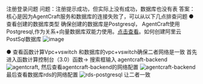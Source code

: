 注册登录问题
问题：注册提示成功，但实际上没有成功，数据库也没有表
答案： 核心是因为AgentCraft服务和数据库的连接失败了，可以从以下几点排查问题
● 查看创建的数据库类型
 确保创建的数据库是Postgresql， AgentCraft使用Postgresql,作为关系+向量数据库双能力使用。[点击查看](https://rdsbuy.console.aliyun.com/create/rds_serverless_public_cn/PostgreSQL)。如何创建阿里云PostSql数据库 ![image](https://img.alicdn.com/imgextra/i4/O1CN01tYUcLj1UdMujnLqPZ_!!6000000002540-0-tps-3466-1514.jpg)

● 查看函数计算Vpc+vswitch 和数据库的vpc+vswitch确保二者网络是一致
首先进入函数计算控制台（3.0）函数-> 搜索框输入 agentcraft-backend
![agentcraft](https://img.alicdn.com/imgextra/i4/O1CN01CL7QIM1NZ3sh4EuFN_!!6000000001583-0-tps-3558-1690.jpg),
然后查看agentcraft-backend的网络配置
![agentcraft-backend](https://img.alicdn.com/imgextra/i3/O1CN01KRIDrQ1kFaCJowTZQ_!!6000000004654-0-tps-3550-1766.jpg)
最后查看数据库rds的网络配置
![rds-postgresql](https://img.alicdn.com/imgextra/i3/O1CN01YONu5M1i9y6yqnUaa_!!6000000004371-0-tps-3496-1364.jpg)
让二者一致